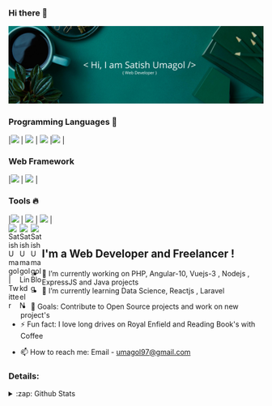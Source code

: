 ### Hi there 👋

<!--
**umagol/umagol** is a ✨ _special_ ✨ repository because its `README.md` (this file) appears on your GitHub profile.
-->

[![image](https://github.com/umagol/umagol/blob/master/img1.png)](https://github.com/umagol?tab=repositories)

### Programming Languages  :rocket:
|<img src="https://hackr.io/tutorials/c/logo-c.svg" width=60> | <img src="https://raw.githubusercontent.com/coderjojo/coderjojo/master/img/js.png" width=60> | <img src="http://www.ckcc.edu.kh/images/ICT-gellary/Java-logo.jpg" width=60> |<img src="http://blog.jaforiqbal.com/wp-content/uploads/2019/01/logo-php.png" width=60>  |

### Web Framework
|<img src="https://colorlib.com/wp/wp-content/uploads/sites/2/angular-logo.png" width=60> | <img src="https://www.dotcom-monitor.com/blog/wp-content/uploads/sites/3/2020/05/Vue-logo-1.png" width=60> | 

### Tools :fire:
|<img src="https://upload.wikimedia.org/wikipedia/commons/thumb/9/9a/Visual_Studio_Code_1.35_icon.svg/800px-Visual_Studio_Code_1.35_icon.svg.png" width=60> | <img src="https://raw.githubusercontent.com/coderjojo/coderjojo/master/img/github.svg" width=60> | <img src="https://cdn.iconscout.com/icon/free/png-512/eclipse-14-282371.png" width=60> |
<br/>
<a href="https://twitter.com/umagolsatish">
  <img align="left" alt="Satish Umagol | Twitter" width="22px" src="https://cdn.jsdelivr.net/npm/simple-icons@v3/icons/twitter.svg" />
</a>
<a href="https://www.linkedin.com/in/satish-umagol-73b623172">
  <img align="left" alt="SatishUmagol LinkdeIN" width="22px" src="https://cdn.jsdelivr.net/npm/simple-icons@v3/icons/linkedin.svg" />
</a>
<a href="https://satish-umagol.blogspot.com/">
  <img align="left" alt="Satish Umagol Blog " width="22px" src="https://cdn.jsdelivr.net/npm/simple-icons@3.5.0/icons/blogger.svg" />
</a>
<br />

## I'm a Web Developer and Freelancer !

- 🔭 I’m currently working on PHP, Angular-10, Vuejs-3 , Nodejs , ExpressJS and Java projects
- 🌱 I’m currently learning Data Science, Reactjs , Laravel
<!--- 👯 I’m looking to collaborate with other content creators-->
<!--- 💬 Ask me about Java,PHP,JQuery... 😛-->
- 🥅 Goals: Contribute to Open Source projects and work on new project's
- ⚡ Fun fact: I love long drives on Royal Enfield and Reading Book's with Coffee
<!--- 🤔 I’m looking for help with growing My StartUp-->
- 📫 How to reach me: Email - umagol97@gmail.com

### Details:
<details>
  <summary>:zap: Github Stats</summary>
  <img align="left" alt="Satish's Github Status" src="https://github-readme-stats.codestackr.vercel.app/api?username=umagol&show_icons=true&hide_border=true" />
</details>

